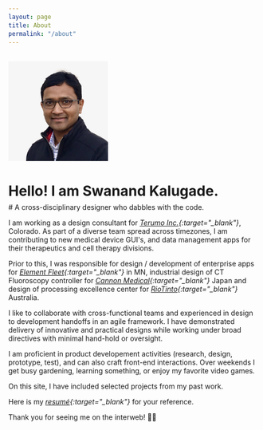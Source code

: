 ```yaml
---
layout: page
title: About
permalink: "/about"
---
```

<br>
<img src="/assets/media/swanandkalugade.jpeg" 
    alt="photo of Swanand Kalugade" 
    width="200px"
/>
<br>

# Hello! I am Swanand Kalugade. 
<div style="margin-bottom: -0.8em;"></div>
# A cross-disciplinary designer who dabbles with the code.

I am working as a design consultant for *[Terumo Inc.](https://www.terumobct.com "Visit Terumo BCT website"){:target="_blank"}*, Colorado. As part of a diverse team spread across timezones, I am contributing to new medical device GUI's, and data management apps for their therapeutics and cell therapy divisions.

Prior to this, I was responsible for design / development of enterprise apps for *[Element Fleet](https://www.elementfleet.com){:target="_blank"}* in MN, industrial design of CT Fluoroscopy controller for *[Cannon Medical](https://global.medical.canon/products/xray){:target="_blank"}* Japan and design of processing excellence center for *[RioTinto](https://www.riotinto.com/about){:target="_blank"}* Australia.

I like to collaborate with cross-functional teams and experienced in design to development handoffs in an agile framework. I have demonstrated delivery of innovative and practical designs while working under broad directives with minimal hand-hold or oversight.

I am proficient in product developement activities (research, design, prototype, test), and can also craft front-end interactions. Over weekends I get busy gardening, learning something, or enjoy my favorite video games.

On this site, I have included selected projects from my past work.

Here is my *[resumé](/assets/docs/Resume_SwanandKalugade_2020.pdf "Show Swanand's Resumé"){:target="_blank"}* for your reference.

Thank you for seeing me on the interweb! 🙏🏼